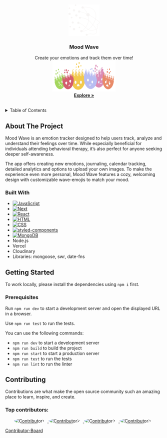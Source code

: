 <br />
<div align="center">
  <a href="https://github.com/othneildrew/Best-README-Template">
    <img src="public/logo-moodwave-white.svg" alt="Logo" width="100" height="100">
  </a>
  <h3 align="center">Mood Wave</h3>
  <p align="center">
    Create your emotions and track them over time!
    <br />
    <img src="public/Welcome-Emojis.svg" alt="Logo" width="200" height="100">
    <br />
    <a href="https://github.com/Jennifer-Hinrichsen/emotion-tracker"><strong>Explore »</strong></a>
    <br />
    <br />
  </p>
</div>

<details>
  <summary >Table of Contents</summary>
  <ol >
    <li>
      <a href="#about-the-project">About The Project</a>
      <ul>
        <li><a href="#built-with">Built With</a></li>
      </ul>
    </li>
    <li>
      <a href="#getting-started">Getting Started</a>
      <ul>
        <li><a href="#prerequisites">Prerequisites</a></li>
      </ul>
    </li>
    <li><a href="#contributing">Contributors</a></li>
    
  </ol>
</details>

## About The Project

Mood Wave is an emotion tracker designed to help users track, analyze and understand their feelings over time. While especially beneficial for individuals attending behavioral therapy, it’s also perfect for anyone seeking deeper self-awareness.

The app offers creating new emotions, journaling, calendar tracking, detailed analytics and options to upload your own images. To make the experience even more personal, Mood Wave features a cozy, welcoming design with customizable wave-emojis to match your mood.

### Built With

- [![JavaScript](https://img.shields.io/badge/JavaScript-F7DF1E?logo=javascript&logoColor=000)](#)
- [![Next][Next.js]][Next-url]
- [![React][React.js]][React-url]
- [![HTML](https://img.shields.io/badge/HTML-%23E34F26.svg?logo=html5&logoColor=white)](#)
- [![CSS](https://img.shields.io/badge/CSS-1572B6?logo=css3&logoColor=fff)](#)
- [![styled-components](https://img.shields.io/badge/styled--components-DB7093?logo=styledcomponents&logoColor=fff)](#)
  <br>
- [![MongoDB](https://img.shields.io/badge/MongoDB-%234ea94b.svg?logo=mongodb&logoColor=white)](#)
- Node.js
- Vercel
- Cloudinary
- Libraries:
  mongoose,
  swr,
  date-fns

## Getting Started

To work locally, please install the dependencies using `npm i` first.

### Prerequisites

Run `npm run dev` to start a development server and open the displayed URL in a browser.

Use `npm run test` to run the tests.

You can use the following commands:

- `npm run dev` to start a development server
- `npm run build` to build the project
- `npm run start` to start a production server
- `npm run test` to run the tests
- `npm run lint` to run the linter

## Contributing

Contributions are what make the open source community such an amazing place to learn, inspire, and create.

### Top contributors:

<div align="center">
  <a href="https://github.com/Jennifer-Hinrichsen">
    <img src="https://github.com/Jennifer-Hinrichsen.png" width="50" height="50" alt="Contributor1" style="border-radius: 50%; margin-right: 10px;">
  </a>
  <a href="https://github.com/StephieTack">
    <img src="https://github.com/StephieTack.png" width="50" height="50" alt="Contributor2" style="border-radius: 50%; margin-right: 10px;">
  </a>
  <a href="https://github.com/W-Schkulov">
    <img src="https://github.com/W-Schkulov.png" width="50" height="50" alt="Contributor3" style="border-radius: 50%; margin-right: 10px;">
  </a>
  <a href="https://github.com/Leon910">
    <img src="https://github.com/Leon910.png" width="50" height="50" alt="Contributor3" style="border-radius: 50%; margin-right: 10px;">
  </a>
</div>

[Contributor-Board](https://github.com/Jennifer-Hinrichsen/emotion-tracker/graphs/contributors)

[Next.js]: https://img.shields.io/badge/next.js-000000?style=for-the-badge&logo=nextdotjs&logoColor=white
[Next-url]: https://nextjs.org/
[React.js]: https://img.shields.io/badge/React-20232A?style=for-the-badge&logo=react&logoColor=61DAFB
[React-url]: https://reactjs.org/

